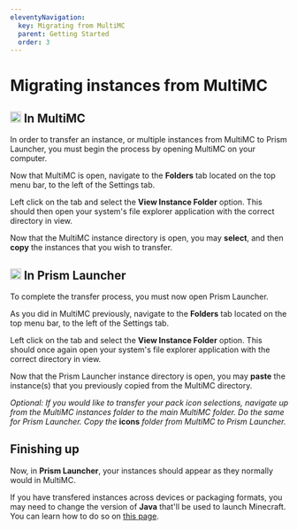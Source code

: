 ```yaml
---
eleventyNavigation:
  key: Migrating from MultiMC
  parent: Getting Started
  order: 3
---
```


# Migrating instances from MultiMC

## <img src="https://avatars2.githubusercontent.com/u/5411890" height="20" /> In MultiMC

In order to transfer an instance, or multiple instances from MultiMC to Prism Launcher, you must begin the process by opening MultiMC on your computer.

Now that MultiMC is open, navigate to the **Folders** tab located on the top menu bar, to the left of the Settings tab.

Left click on the tab and select the **View Instance Folder** option. This should then open your system's file explorer application with the correct directory in view.

Now that the MultiMC instance directory is open, you may **select**, and then **copy** the instances that you wish to transfer.

## <img src="https://raw.githubusercontent.com/PrismLauncher/PrismLauncher/e909cc363d2236ad99601222728bad5b1ea71c31/program_info/org.prismlauncher.PrismLauncher.svg" height="20" /> In Prism Launcher

To complete the transfer process, you must now open Prism Launcher.

As you did in MultiMC previously, navigate to the **Folders** tab located on the top menu bar, to the left of the Settings tab.

Left click on the tab and select the **View Instance Folder** option. This should once again open your system's file explorer application with the correct directory in view.

Now that the Prism Launcher instance directory is open, you may **paste** the instance(s) that you previously copied from the MultiMC directory.

*Optional: If you would like to transfer your pack icon selections, navigate up from the MultiMC instances folder to the main MultiMC folder. Do the same for Prism Launcher. Copy the* **icons** *folder from MultiMC to Prism Launcher.*

## Finishing up

Now, in **Prism Launcher**, your instances should appear as they normally would in MultiMC.

If you have transfered instances across devices or packaging formats, you may need to change the version of **Java** that'll be used to launch Minecraft. You can learn how to do so on [this page](../installing-java).
